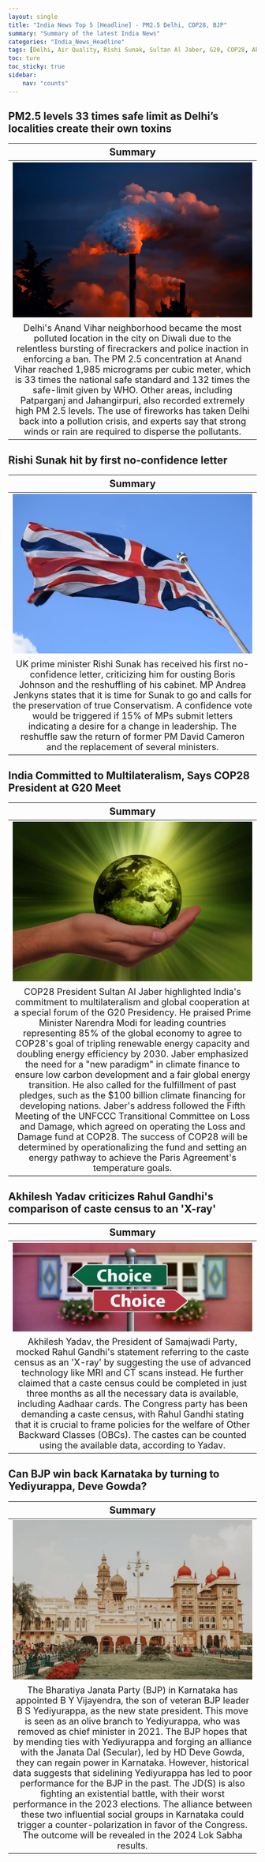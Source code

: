 ```yaml
---
layout: single
title: "India News Top 5 [Headline] - PM2.5 Delhi, COP28, BJP"
summary: "Summary of the latest India News"
categories: "India_News_Headline"
tags: [Delhi, Air Quality, Rishi Sunak, Sultan Al Jaber, G20, COP28, Akhilesh Yadav, Rahul Gandhi, BJP, Yediyurappa]
toc: ture
toc_sticky: true
sidebar:
    nav: "counts"
---
```


<style>
table th:first-of-type {
    width: 100%;
    font-size: 20px;
}
table td:nth-of-type(1) {
    width: 100%;
    font-size: 18px;
}
</style>

## PM2.5 levels 33 times safe limit as Delhi’s localities create their own toxins

Summary | 
:---:|
![](/assets/images/2023-11-14-India_News_Headline_231114_1-1.webp) |
Delhi's Anand Vihar neighborhood became the most polluted location in the city on Diwali due to the relentless bursting of firecrackers and police inaction in enforcing a ban. The PM 2.5 concentration at Anand Vihar reached 1,985 micrograms per cubic meter, which is 33 times the national safe standard and 132 times the safe-limit given by WHO. Other areas, including Patparganj and Jahangirpuri, also recorded extremely high PM 2.5 levels. The use of fireworks has taken Delhi back into a pollution crisis, and experts say that strong winds or rain are required to disperse the pollutants. |

## Rishi Sunak hit by first no-confidence letter

Summary | 
:---:|
![](/assets/images/2023-11-14-India_News_Headline_231114_1-2.webp) |
UK prime minister Rishi Sunak has received his first no-confidence letter, criticizing him for ousting Boris Johnson and the reshuffling of his cabinet. MP Andrea Jenkyns states that it is time for Sunak to go and calls for the preservation of true Conservatism. A confidence vote would be triggered if 15% of MPs submit letters indicating a desire for a change in leadership. The reshuffle saw the return of former PM David Cameron and the replacement of several ministers. |

## India Committed to Multilateralism, Says COP28 President at G20 Meet

Summary | 
:---:|
![](/assets/images/2023-11-14-India_News_Headline_231114_1-3.webp) |
COP28 President Sultan Al Jaber highlighted India's commitment to multilateralism and global cooperation at a special forum of the G20 Presidency. He praised Prime Minister Narendra Modi for leading countries representing 85% of the global economy to agree to COP28's goal of tripling renewable energy capacity and doubling energy efficiency by 2030. Jaber emphasized the need for a "new paradigm" in climate finance to ensure low carbon development and a fair global energy transition. He also called for the fulfillment of past pledges, such as the $100 billion climate financing for developing nations. Jaber's address followed the Fifth Meeting of the UNFCCC Transitional Committee on Loss and Damage, which agreed on operating the Loss and Damage fund at COP28. The success of COP28 will be determined by operationalizing the fund and setting an energy pathway to achieve the Paris Agreement's temperature goals. |

## Akhilesh Yadav criticizes Rahul Gandhi's comparison of caste census to an 'X-ray'

Summary | 
:---:|
![](/assets/images/2023-11-14-India_News_Headline_231114_1-4.webp) |
Akhilesh Yadav, the President of Samajwadi Party, mocked Rahul Gandhi's statement referring to the caste census as an 'X-ray' by suggesting the use of advanced technology like MRI and CT scans instead. He further claimed that a caste census could be completed in just three months as all the necessary data is available, including Aadhaar cards. The Congress party has been demanding a caste census, with Rahul Gandhi stating that it is crucial to frame policies for the welfare of Other Backward Classes (OBCs). The castes can be counted using the available data, according to Yadav. |

## Can BJP win back Karnataka by turning to Yediyurappa, Deve Gowda?

Summary | 
:---:|
![](/assets/images/2023-11-14-India_News_Headline_231114_1-5.webp) |
The Bharatiya Janata Party (BJP) in Karnataka has appointed B Y Vijayendra, the son of veteran BJP leader B S Yediyurappa, as the new state president. This move is seen as an olive branch to Yediyurappa, who was removed as chief minister in 2021. The BJP hopes that by mending ties with Yediyurappa and forging an alliance with the Janata Dal (Secular), led by HD Deve Gowda, they can regain power in Karnataka. However, historical data suggests that sidelining Yediyurappa has led to poor performance for the BJP in the past. The JD(S) is also fighting an existential battle, with their worst performance in the 2023 elections. The alliance between these two influential social groups in Karnataka could trigger a counter-polarization in favor of the Congress. The outcome will be revealed in the 2024 Lok Sabha results. |